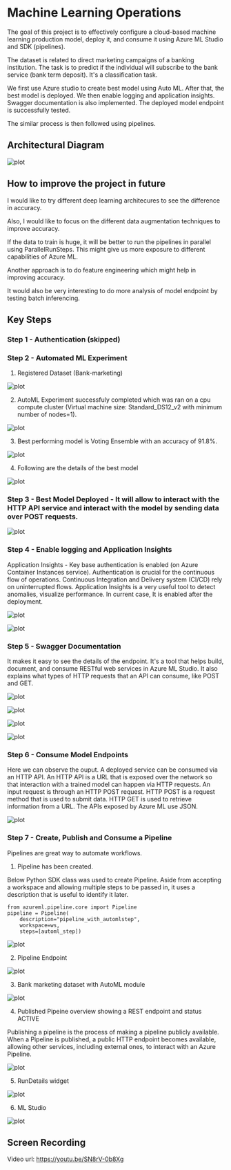# Machine Learning Operations

The goal of this project is to effectively configure a cloud-based machine learning production model, deploy it, and consume it using Azure ML Studio and SDK (pipelines).

The dataset is related to direct marketing campaigns of a banking institution. The task is to predict if the individual will subscribe to the bank service (bank term deposit). It's a classification task.

We first use Azure studio to create best model using Auto ML. After that, the best model is deployed. We then enable logging and application insights. Swagger documentation is also implemented. The deployed model endpoint is successfully tested.

The similar process is then followed using pipelines.

## Architectural Diagram

![plot](./starter_files/Architecture_Diagram.png)

## How to improve the project in future

I would like to try different deep learning architecures to see the difference in accuracy. 

Also, I would like to focus on the different data augmentation techniques to improve accuracy.

If the data to train is huge, it will be better to run the pipelines in parallel using ParallelRunSteps. This might give us more exposure to different capabilities of Azure ML.

Another approach is to do feature engineering which might help in improving accuracy. 

It would also be very interesting to do more analysis of model endpoint by testing batch inferencing.

## Key Steps

### Step 1 - Authentication (skipped)

### Step 2 - Automated ML Experiment

1) Registered Dataset (Bank-marketing)

![plot](./starter_files/Capture1_dataset.PNG)

2) AutoML Experiment successfuly completed which was ran on a cpu compute cluster (Virtual machine size: Standard_DS12_v2 with minimum number of nodes=1).

![plot](./starter_files/Step_2_Capture_2_automl_completed.PNG)

3) Best performing model is Voting Ensemble with an accuracy of 91.8%.

![plot](./starter_files/Step_2_Capture_3_automl_best_model.PNG)

4) Following are the details of the best model 

![plot](./starter_files/Step_2_Capture_4_automl_best_model_details.PNG)

### Step 3 - Best Model Deployed - It will allow to interact with the HTTP API service and interact with the model by sending data over POST requests. 

![plot](./starter_files/Step_3_Capture_1_deploy_automl.PNG)

### Step 4 - Enable logging and Application Insights

Application Insights - Key base authentication is enabled (on Azure Container Instances service).
Authentication is crucial for the continuous flow of operations. Continuous Integration and Delivery system (CI/CD) rely on uninterrupted flows. Application Insights is a very useful tool to detect anomalies, visualize performance. In current case, It is enabled after the deployment. 

![plot](./starter_files/Step_3_Capture_2_deploy_automl_app_insight.PNG)


![plot](./starter_files/Step_3_Capture_3_deploy_automl_logs.PNG)

### Step 5 - Swagger Documentation

It makes it easy to see the details of the endpoint. It's a tool that helps build, document, and consume RESTful web services in Azure ML Studio. It also explains what types of HTTP requests that an API can consume, like POST and GET.


![plot](./starter_files/Step_5_Capture_1_swagger.PNG)
 

![plot](./starter_files/Step_5_Capture_2_swagger.PNG)


![plot](./starter_files/Step_5_Capture_3_swagger.PNG)


![plot](./starter_files/Step_5_Capture_4_swagger.PNG)

### Step 6 - Consume Model Endpoints 

Here we can observe the ouput. A deployed service can be consumed via an HTTP API. An HTTP API is a URL that is exposed over the network so that interaction with a trained model can happen via HTTP requests. An input request is through an HTTP POST request. HTTP POST is a request method that is used to submit data. HTTP GET is used to retrieve information from a URL. The APIs exposed by Azure ML use JSON. 

![plot](./starter_files/Step_6_Capture_1_endpoint.PNG)

### Step 7 - Create, Publish and Consume a Pipeline

Pipelines are great way to automate workflows.

1) Pipeline has been created.

Below Python SDK class was used to create Pipeline. Aside from accepting a workspace and allowing multiple steps to be passed in, it uses a description that is useful to identify it later.

```
from azureml.pipeline.core import Pipeline
pipeline = Pipeline(
    description="pipeline_with_automlstep",
    workspace=ws,    
    steps=[automl_step])
```
![plot](./starter_files/Step_7_Capture_2_pipeline_endpoint.PNG)

2) Pipeline Endpoint

![plot](./starter_files/Step_7_Capture_3_pipeline_endpoint_completed.PNG)

3) Bank marketing dataset with AutoML module

![plot](./starter_files/Step_7_Capture_4_sdk_automl_completed.PNG)

4) Published Pipeine overview showing a REST endpoint and status ACTIVE

Publishing a pipeline is the process of making a pipeline publicly available. When a Pipeline is published, a public HTTP endpoint becomes available, allowing other services, including external ones, to interact with an Azure Pipeline.

![plot](./starter_files/Step_7_Capture_5_sdk_pipeline_endpoint_active.PNG)

5) RunDetails widget

![plot](./starter_files/Step_7_Capture_7_status.PNG)

6) ML Studio

![plot](./starter_files/Step_7_Capture_2_pipeline_endpoint.PNG)

## Screen Recording

Video url: https://youtu.be/SN8rV-0b8Xg

